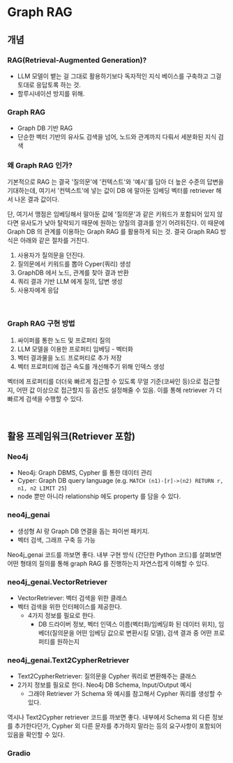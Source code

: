 # Graph RAG

## 개념

### RAG(Retrieval-Augmented Generation)?

- LLM 모델이 뱉는 걸 그대로 활용하기보다 독자적인 지식 베이스를 구축하고 그걸 토대로 응답토록 하는 것. 
- 할루시네이션 방지를 위해.

### Graph RAG

- Graph DB 기반 RAG
- 단순한 벡터 기반의 유사도 검색을 넘어, 노드와 관계까지 다뤄서 세분화된 지식 검색

### 왜 Graph RAG 인가?

기본적으로 RAG 는 결국 '질의문'에 '컨텍스트'와 '예시'를 담아 더 높은 수준의 답변을 기대하는데, 여기서 '컨텍스트'에 넣는 값이 DB 에 말아둔 임베딩 벡터를 retriever 해서 나온 결과 값이다.

단, 여기서 맹점은 임베딩해서 말아둔 값에 '질의문'과 같은 키워드가 포함되어 있지 않다면 유사도가 낮아 탈락되기 때문에 원하는 양질의 결과를 얻기 어려워진다. 이 때문에 Graph DB 의 관계를 이용하는 Graph RAG 를 활용하게 되는 것.
결국 Graph RAG 방식은 아래와 같은 절차를 거친다.

1. 사용자가 질의문을 던진다.
2. 질의문에서 키워드를 뽑아 Cyper(쿼리) 생성
3. GraphDB 에서 노드, 관계를 찾아 결과 반환
4. 쿼리 결과 기반 LLM 에게 질의, 답변 생성
5. 사용자에게 응답

<br>

### Graph RAG 구현 방법

1. 싸이퍼를 통한 노드 및 프로퍼티 질의
2. LLM 모델을 이용한 프로퍼티 임베딩 - 벡터화
3. 벡터 결과물을 노드 프로퍼티로 추가 저장
4. 벡터 프로퍼티에 접근 속도를 개선해주기 위해 인덱스 생성

벡터에 프로퍼티를 더더욱 빠르게 접근할 수 있도록 무얼 기준(코싸인 등)으로 접근할지, 어떤 값 이상으로 접근할지 등 옵션도 설정해줄 수 있음.
이를 통해 retriever 가 더 빠르게 검색을 수행할 수 있다.

<br>

## 활용 프레임워크(Retriever 포함)

### Neo4j

- Neo4j: Graph DBMS, Cypher 를 통한 데이터 관리 
- Cyper: Graph DB query language (e.g. `MATCH (n1)-[r]->(n2) RETURN r, n1, n2 LIMIT 25`)
- node 뿐만 아니라 relationship 에도 property 를 담을 수 있다.

### neo4j_genai

- 생성형 AI 랑 Graph DB 연결을 돕는 파이썬 패키지. 
- 벡터 검색, 그래프 구축 등 가능

Neo4j_genai 코드를 까보면 좋다.
내부 구현 방식 (간단한 Python 코드)를 살펴보면 어떤 형태의 질의를 통해 graph RAG 를 진행하는지 자연스럽게 이해할 수 있다.

### neo4j_genai.VectorRetriever

- VectorRetriever: 벡터 검색을 위한 클래스
- 벡터 검색을 위한 인터페이스를 제공한다.
  - 4가지 정보를 필요로 한다.
    - DB 드라이버 정보, 벡터 인덱스 이름(벡터화/임베딩화 된 데이터 위치), 임베더(질의문을 어떤 임베딩 값으로 변환시킬 모델), 검색 결과 중 어떤 프로퍼티를 원하는지


### neo4j_genai.Text2CypherRetriever

- Text2CypherRetriever: 질의문을 Cypher 쿼리로 변환해주는 클래스
- 2가지 정보를 필요로 한다. Neo4j DB Schema, Input/Output 예시
  - 그래야 Retriever 가 Schema 와 예시를 참고해서 Cypher 쿼리를 생성할 수 있다.

역시나 Text2Cypher retriever 코드를 까보면 좋다.
내부에서 Schema 외 다른 정보를 추가한다던가, Cypher 외 다른 문자를 추가하지 말라는 등의 요구사항이 포함되어 있음을 확인할 수 있다.

### Gradio
